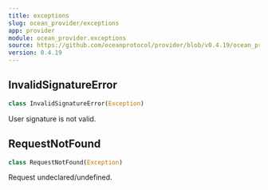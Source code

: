 ```yaml
---
title: exceptions
slug: ocean_provider/exceptions
app: provider
module: ocean_provider.exceptions
source: https://github.com/oceanprotocol/provider/blob/v0.4.19/ocean_provider/exceptions.py
version: 0.4.19
---
```

## InvalidSignatureError

```python
class InvalidSignatureError(Exception)
```

User signature is not valid.

## RequestNotFound

```python
class RequestNotFound(Exception)
```

Request undeclared/undefined.

